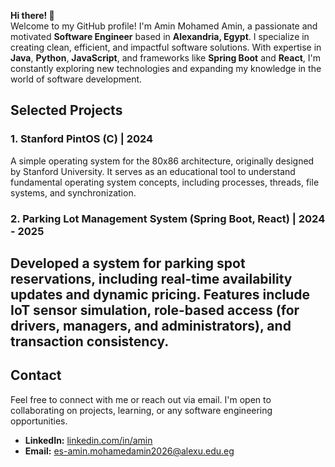 **Hi there! 👋**  
Welcome to my GitHub profile! I'm Amin Mohamed Amin, a passionate and motivated **Software Engineer** based in **Alexandria, Egypt**. I specialize in creating clean, efficient, and impactful software solutions. With expertise in **Java**, **Python**, **JavaScript**, and frameworks like **Spring Boot** and **React**, I'm constantly exploring new technologies and expanding my knowledge in the world of software development.

## Selected Projects

### 1. Stanford PintOS (C) | 2024
A simple operating system for the 80x86 architecture, originally designed by Stanford University. It serves as an educational tool to understand fundamental operating system concepts, including processes, threads, file systems, and synchronization.

### 2. Parking Lot Management System (Spring Boot, React) | 2024 - 2025
Developed a system for parking spot reservations, including real-time availability updates and dynamic pricing. Features include IoT sensor simulation, role-based access (for drivers, managers, and administrators), and transaction consistency.
---

## Contact

Feel free to connect with me or reach out via email. I'm open to collaborating on projects, learning, or any software engineering opportunities.

- **LinkedIn:** [linkedin.com/in/amin](https://linkedin.com/in/amin-mohamed-cse/)
- **Email:** es-amin.mohamedamin2026@alexu.edu.eg
